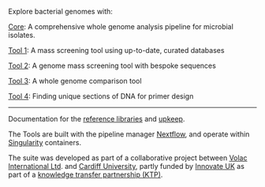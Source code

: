 Explore bacterial genomes with:

[Core](https://amybaldwin.github.io/Core/): A comprehensive whole genome analysis pipeline for microbial isolates. 

[Tool 1](https://amybaldwin.github.io/Tool_1/): A mass screening tool using up-to-date, curated databases 

[Tool 2](https://amybaldwin.github.io/Tool_2/): A genome mass screening tool with bespoke sequences 

[Tool 3](https://amybaldwin.github.io/Tool_3/): A whole genome comparison tool 

[Tool 4](https://amybaldwin.github.io/Tool_4/): Finding unique sections of DNA for primer design

---

Documentation for the [reference libraries](https://amybaldwin.github.io/reference_libraries/) and [upkeep](https://amybaldwin.github.io/maintenance_manual/).

The Tools are built with the pipeline manager [Nextflow](https://www.nextflow.io/), and operate within [Singularity](https://sylabs.io/singularity) containers.

The suite was developed as part of a collaborative project between [Volac International Ltd](https://www.volac.com/). and [Cardiff University](https://www.cardiff.ac.uk/), partly funded by [Innovate UK](https://www.gov.uk/government/organisations/innovate-uk) as part of a [knowledge transfer partnership (KTP)](https://www.ktp-uk.org/).

